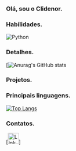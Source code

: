 ### Olá, sou o Clidenor.

### Habílidades.

![Python](https://img.shields.io/badge/Python-FFD43B?style=for-the-badge&logo=python&logoColor=blue)

### Detalhes.

[![Anurag's GitHub stats](https://github-readme-stats.vercel.app/api?username=clidenor-whf&show_icons=true&theme=algolia) 

### Projetos.


### Principais linguagens.

[![Top Langs](https://github-readme-stats.vercel.app/api/top-langs/?username=clidenor-whf)](https://github.com/anuraghazra/github-readme-stats)

### Contatos.

[<img src='https://img.shields.io/badge/LinkedIn-0077B5?style=for-the-badge&logo=linkedin&logoColor=white' alt='Linkedin' height='30'>]


